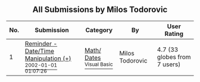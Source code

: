 ﻿<div align="center">

## All Submissions by Milos Todorovic

</div>

No.  | Submission | Category | By   | User Rating
---- | ---------- | -------- | ---- | -----------
1 | [Reminder \- Date/Time Manipulation \(\+\)<br /><sup>2002-01-01 01:07:26</sup>](https://github.com/Planet-Source-Code/milos-todorovic-reminder-date-time-manipulation__1-29113) | [Math/ Dates<br /><sup>Visual Basic</sup>](../ByCategory/math-dates__1-37.md) | Milos Todorovic | 4.7 (33 globes from 7 users)
